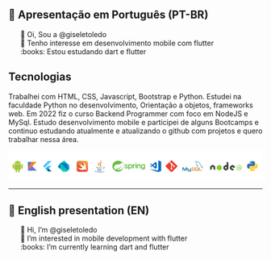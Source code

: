 ## :memo: Apresentação em Português (PT-BR)
<ul style="list-style-type:none">
<li>👋 Oi, Sou a @giseletoledo</li>
<li>👀 Tenho interesse em desenvolvimento mobile com flutter</li>
<li>:books: Estou estudando dart e flutter</li>
</ul>

## Tecnologias
Trabalhei com HTML, CSS, Javascript, Bootstrap e Python. Estudei na faculdade Python no desenvolvimento, Orientação a objetos, frameworks web. Em 2022 fiz o curso Backend Programmer com foco em NodeJS e MySql. Estudo desenvolvimento mobile e participei de alguns Bootcamps e continuo estudando atualmente e atualizando o github com projetos e quero trabalhar nessa área.
<div style="text-align: center;">
<img src="https://github.com/giseletoledo/giseletoledo/blob/main/logos_tecnologias.png" alt="logos de linguagens e ferramentas de desenvolvimento">
</div>



-----------------------------------------------------------------------
## :memo: English presentation (EN)
<ul style="list-style-type:none">
<li>👋 Hi, I’m @giseletoledo</li>
<li>👀 I’m interested in mobile development with flutter</li>
<li>:books: I’m currently learning dart and flutter</li>
</ul>

<!---
giseletoledo/giseletoledo is a ✨ special ✨ repository because its `README.md` (this file) appears on your GitHub profile.
You can click the Preview link to take a look at your changes.
--->


